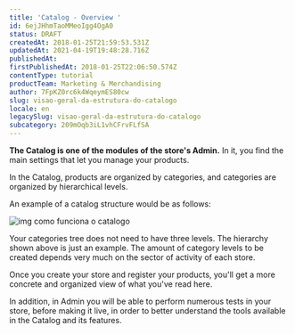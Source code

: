 ```yaml
---
title: 'Catalog - Overview '
id: 6ejJHhmTaoMMeoIgg4OgA0
status: DRAFT
createdAt: 2018-01-25T21:59:53.531Z
updatedAt: 2021-04-19T19:48:28.716Z
publishedAt: 
firstPublishedAt: 2018-01-25T22:06:50.574Z
contentType: tutorial
productTeam: Marketing & Merchandising
author: 7FpKZ0rc6k4WqeymES80cw
slug: visao-geral-da-estrutura-do-catalogo
locale: en
legacySlug: visao-geral-da-estrutura-do-catalogo
subcategory: 209mOqb3iL1vhCFrvFLfSA
---
```


__The Catalog is one of the modules of the store's Admin.__ In it, you find the main settings that let you manage your products.

In the Catalog, products are organized by categories, and categories are organized by hierarchical levels.

An example of a catalog structure would be as follows:

![img como funciona o catalogo](https://images.contentful.com/alneenqid6w5/3AXUNSkDagO06cKmMsq6w4/5e80021d54e3fa58f9b0c6a261e1f407/img_como_funciona_o_catalogo.png)

<div class = "alert alert-warning">
Your categories tree does not need to have three levels. The hierarchy shown above is just an example. The amount of category levels to be created depends very much on the sector of activity of each store.
</div>

Once you create your store and register your products, you'll get a more concrete and organized view of what you've read here.

In addition, in Admin you will be able to perform numerous tests in your store, before making it live, in order to better understand the tools available in the Catalog and its features.
